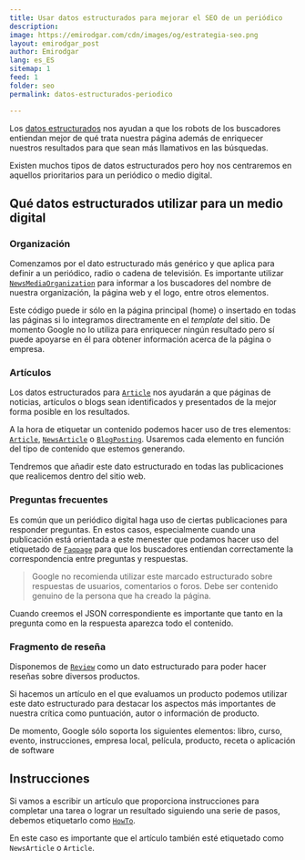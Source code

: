 ```yaml
---
title: Usar datos estructurados para mejorar el SEO de un periódico
description: 
image: https://emirodgar.com/cdn/images/og/estrategia-seo.png
layout: emirodgar_post
author: Emirodgar
lang: es_ES
sitemap: 1
feed: 1
folder: seo
permalink: datos-estructurados-periodico

--- 
```


Los [datos estructurados](https://emirodgar.com/datos-estructurados) nos ayudan a que los robots de los buscadores entiendan mejor de qué trata nuestra página además de enriquecer nuestros resultados para que sean más llamativos en las búsquedas.

Existen muchos tipos de datos estructurados pero hoy nos centraremos en aquellos prioritarios para un periódico o medio digital.

## Qué datos estructurados utilizar para un medio digital

### Organización

Comenzamos por el dato estructurado más genérico y que aplica para definir a un periódico, radio o cadena de televisión. Es importante utilizar [`NewsMediaOrganization`](https://schema.org/NewsMediaOrganization) para informar a los buscadores del nombre de nuestra organización, la página web y el logo, entre otros elementos.

Este código puede ir sólo en la página principal (home) o insertado en todas las páginas si lo integramos directramente en el *template* del sitio. De momento Google no lo utiliza para enriquecer ningún resultado pero sí puede apoyarse en él para obtener información acerca de la página o empresa.

### Artículos

Los datos estructurados para [`Article`](https://developers.google.com/search/docs/advanced/structured-data/article) nos ayudarán a que páginas de noticias, artículos o blogs sean identificados y presentados de la mejor forma posible en los resultados.

A la hora de etiquetar un contenido podemos hacer uso de tres elementos: [`Article`](https://schema.org/Article), [`NewsArticle`](https://schema.org/NewsArticle) o [`BlogPosting`](https://schema.org/BlogPosting). Usaremos cada elemento en función del tipo de contenido que estemos generando.

Tendremos que añadir este dato estructurado en todas las publicaciones que realicemos dentro del sitio web.

### Preguntas frecuentes

Es común que un periódico digital haga uso de ciertas publicaciones para responder preguntas. En estos casos, especialmente cuando una publicación está orientada a este menester que podamos hacer uso del etiquetado de [`Faqpage`](https://developers.google.com/search/docs/advanced/structured-data/faqpage) para que los buscadores entiendan correctamente la correspondencia entre preguntas y respuestas.

> Google no recomienda utilizar este marcado estructurado sobre respuestas de usuarios, comentarios o foros. Debe ser contenido genuino de la persona que ha creado la página.

Cuando creemos el JSON correspondiente es importante que tanto en la pregunta como en la respuesta aparezca todo el contenido. 

### Fragmento de reseña

Disponemos de [`Review`](https://developers.google.com/search/docs/advanced/structured-data/review-snippet) como un dato estructurado para poder hacer reseñas sobre diversos productos.

Si hacemos un artículo en el que evaluamos un producto podemos utilizar este dato estructurado para destacar los aspectos más importantes de nuestra crítica como puntuación, autor o información de producto.

De momento, Google sólo soporta los siguientes elementos: libro, curso, evento, instrucciones, empresa local, película, producto, receta o aplicación de software

## Instrucciones

Si vamos a escribir un artículo que proporciona instrucciones para completar una tarea o lograr un resultado siguiendo una serie de pasos, debemos etiquetarlo como [`HowTo`](https://developers.google.com/search/docs/advanced/structured-data/how-to).

En este caso es importante que el artículo también esté etiquetado como `NewsArticle` o `Article`. 

<!--stackedit_data:
eyJoaXN0b3J5IjpbLTEyODA1NDExMzUsLTE0MjAyNDQ5MzksNj
Y1NzkxODUzLDE4NDk5NzMzMTQsLTE3NzIyMTg1MjddfQ==
-->